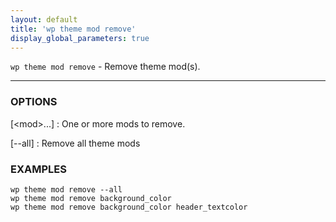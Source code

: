 ```yaml
---
layout: default
title: 'wp theme mod remove'
display_global_parameters: true
---
```


`wp theme mod remove` - Remove theme mod(s).

<hr />

### OPTIONS

[&lt;mod&gt;...]
: One or more mods to remove.

[\--all]
: Remove all theme mods

### EXAMPLES

    wp theme mod remove --all
    wp theme mod remove background_color
    wp theme mod remove background_color header_textcolor



